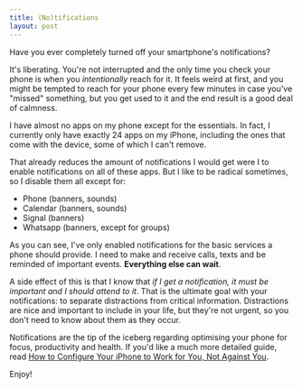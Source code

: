 ```yaml
---
title: (No)tifications
layout: post
---
```


Have you ever completely turned off your smartphone's notifications?

It's liberating. You're not interrupted and the only time you check your phone is when you _intentionally_ reach for it. It feels weird at first, and you might be tempted to reach for your phone every few minutes in case you've "missed" something, but you get used to it and the end result is a good deal of calmness.

I have almost no apps on my phone except for the essentials. In fact, I currently only have exactly 24 apps on my iPhone, including the ones that come with the device, some of which I can't remove.

That already reduces the amount of notifications I would get were I to enable notifications on all of these apps. But I like to be radical sometimes, so I disable them all except for:

- Phone (banners, sounds)
- Calendar (banners, sounds)
- Signal (banners)
- Whatsapp (banners, except for groups)

As you can see, I've only enabled notifications for the basic services a phone should provide. I need to make and receive calls, texts and be reminded of important events. **Everything else can wait**.

A side effect of this is that I know that _if I get a notification, it must be important and I should attend to it_. That is the ultimate goal with your notifications: to separate distractions from critical information. Distractions are nice and important to include in your life, but they're not urgent, so you don't need to know about them as they occur.

Notifications are the tip of the iceberg regarding optimising your phone for focus, productivity and health. If you'd like a much more detailed guide, read [How to Configure Your iPhone to Work for You, Not Against You](https://medium.com/better-humans/how-to-set-up-your-iphone-for-productivity-focus-and-your-own-longevity-bb27a68cc3d8).

Enjoy!
